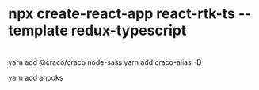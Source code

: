 # npx create-react-app react-rtk-ts --template redux-typescript
#  
yarn add @craco/craco node-sass
yarn add craco-alias -D


yarn add ahooks